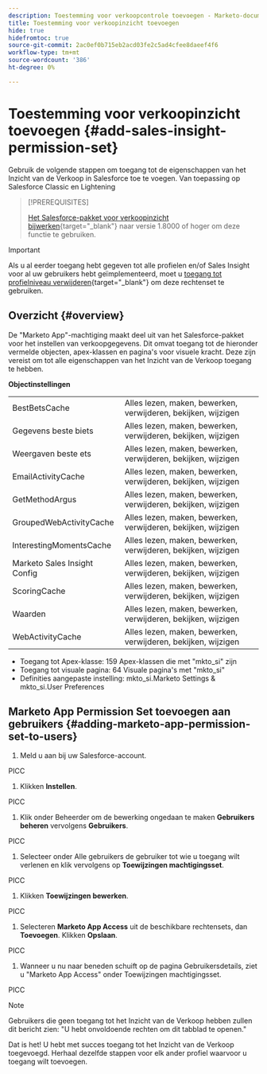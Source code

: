 ```yaml
---
description: Toestemming voor verkoopcontrole toevoegen - Marketo-documenten - productdocumentatie
title: Toestemming voor verkoopinzicht toevoegen
hide: true
hidefromtoc: true
source-git-commit: 2ac0ef0b715eb2acd03fe2c5ad4cfee8daeef4f6
workflow-type: tm+mt
source-wordcount: '386'
ht-degree: 0%

---
```


# Toestemming voor verkoopinzicht toevoegen {#add-sales-insight-permission-set}

Gebruik de volgende stappen om toegang tot de eigenschappen van het Inzicht van de Verkoop in Salesforce toe te voegen. Van toepassing op Salesforce Classic en Lightening

>[!PREREQUISITES]
>
>[Het Salesforce-pakket voor verkoopinzicht bijwerken](/help/marketo/product-docs/marketo-sales-insight/msi-for-salesforce/upgrading/upgrading-your-msi-package.md){target=&quot;_blank&quot;} naar versie 1.8000 of hoger om deze functie te gebruiken.

>[!IMPORTANT]
>
>Als u al eerder toegang hebt gegeven tot alle profielen en/of Sales Insight voor al uw gebruikers hebt geïmplementeerd, moet u [toegang tot profielniveau verwijderen](/help/marketo/product-docs/marketo-sales-insight/msi-for-salesforce/configuration/remove-sales-insight-access.md){target=&quot;_blank&quot;} om deze rechtenset te gebruiken.

## Overzicht {#overview}

De &quot;Marketo App&quot;-machtiging maakt deel uit van het Salesforce-pakket voor het instellen van verkoopgegevens. Dit omvat toegang tot de hieronder vermelde objecten, apex-klassen en pagina&#39;s voor visuele kracht. Deze zijn vereist om tot alle eigenschappen van het Inzicht van de Verkoop toegang te hebben.

**Objectinstellingen**

<table> 
 <tbody> 
 <tr> 
   <td>BestBetsCache</td> 
   <td>Alles lezen, maken, bewerken, verwijderen, bekijken, wijzigen</td> 
  </tr> 
  <tr> 
   <td>Gegevens beste biets</td> 
   <td>Alles lezen, maken, bewerken, verwijderen, bekijken, wijzigen</td> 
  </tr> 
  <tr> 
   <td>Weergaven beste ets</td> 
   <td>Alles lezen, maken, bewerken, verwijderen, bekijken, wijzigen</td> 
  </tr> 
  <tr> 
   <td>EmailActivityCache</td> 
   <td>Alles lezen, maken, bewerken, verwijderen, bekijken, wijzigen</td> 
  </tr> 
  <tr> 
   <td>GetMethodArgus</td> 
   <td>Alles lezen, maken, bewerken, verwijderen, bekijken, wijzigen</td> 
  </tr> 
  <tr> 
   <td>GroupedWebActivityCache</td> 
   <td>Alles lezen, maken, bewerken, verwijderen, bekijken, wijzigen</td> 
  </tr> 
  <tr> 
   <td>InterestingMomentsCache</td> 
   <td>Alles lezen, maken, bewerken, verwijderen, bekijken, wijzigen</td> 
  </tr> 
  <tr> 
   <td>Marketo Sales Insight Config</td> 
   <td>Alles lezen, maken, bewerken, verwijderen, bekijken, wijzigen</td> 
  </tr> 
  <tr> 
   <td>ScoringCache</td> 
   <td>Alles lezen, maken, bewerken, verwijderen, bekijken, wijzigen</td> 
  </tr> 
  <tr> 
   <td>Waarden</td> 
   <td>Alles lezen, maken, bewerken, verwijderen, bekijken, wijzigen</td> 
  </tr> 
  <tr> 
   <td>WebActivityCache</td> 
   <td>Alles lezen, maken, bewerken, verwijderen, bekijken, wijzigen</td> 
  </tr> 
 </tbody> 
</table>

* Toegang tot Apex-klasse: 159 Apex-klassen die met &quot;mkto_si&quot; zijn
* Toegang tot visuale pagina: 64 Visuale pagina&#39;s met &quot;mkto_si&quot;
* Definities aangepaste instelling: mkto_si.Marketo Settings &amp; mkto_si.User Preferences

## Marketo App Permission Set toevoegen aan gebruikers {#adding-marketo-app-permission-set-to-users}

1. Meld u aan bij uw Salesforce-account.

PICC

1. Klikken **Instellen**.

PICC

1. Klik onder Beheerder om de bewerking ongedaan te maken **Gebruikers beheren** vervolgens **Gebruikers**.

PICC

1. Selecteer onder Alle gebruikers de gebruiker tot wie u toegang wilt verlenen en klik vervolgens op **Toewijzingen machtigingsset**.

PICC

1. Klikken **Toewijzingen bewerken**.

PICC

1. Selecteren **Marketo App Access** uit de beschikbare rechtensets, dan **Toevoegen**. Klikken **Opslaan**.

PICC

1. Wanneer u nu naar beneden schuift op de pagina Gebruikersdetails, ziet u &quot;Marketo App Access&quot; onder Toewijzingen machtigingsset.

PICC

>[!NOTE]
>
>Gebruikers die geen toegang tot het Inzicht van de Verkoop hebben zullen dit bericht zien: &quot;U hebt onvoldoende rechten om dit tabblad te openen.&quot;

Dat is het! U hebt met succes toegang tot het Inzicht van de Verkoop toegevoegd. Herhaal dezelfde stappen voor elk ander profiel waarvoor u toegang wilt toevoegen.

